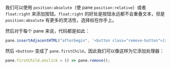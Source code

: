 
我们可以使用 `position:absolute`（使 pane `position:relative`）或者 `float:right` 来添加按钮。`float:right` 的好处是按钮永远都不会重叠文本，但是 `position:absolute` 有更多的灵活性，选择权在你手上。

然后对于每个 pane 来说，代码都是如此：

```js
pane.insertAdjacentHTML("afterbegin", '<button class="remove-button">[x]</button>');
```

然后 `<button>` 变成了 `pane.firstChild`，因此我们可以像这样为它添加处理器：

```js
pane.firstChild.onclick = () => pane.remove();
```

